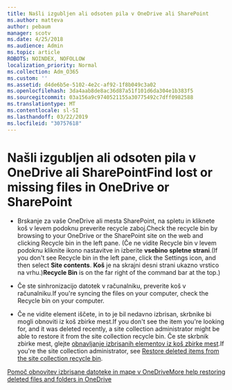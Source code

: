 ```yaml
---
title: Našli izgubljen ali odsoten pila v OneDrive ali SharePoint
ms.author: matteva
author: pebaum
manager: scotv
ms.date: 4/25/2018
ms.audience: Admin
ms.topic: article
ROBOTS: NOINDEX, NOFOLLOW
localization_priority: Normal
ms.collection: Adm_O365
ms.custom: ''
ms.assetid: d4de6b5e-5102-4e2c-af92-1f8b049c3a02
ms.openlocfilehash: 3da4aab8de8ac36d87a51f101d6da304e1b383f5
ms.sourcegitcommit: 03a156a9c9740521155a30775492c7dff0982588
ms.translationtype: MT
ms.contentlocale: sl-SI
ms.lasthandoff: 03/22/2019
ms.locfileid: "30757618"
---
```

# <a name="find-lost-or-missing-files-in-onedrive-or-sharepoint"></a><span data-ttu-id="1d345-102">Našli izgubljen ali odsoten pila v OneDrive ali SharePoint</span><span class="sxs-lookup"><span data-stu-id="1d345-102">Find lost or missing files in OneDrive or SharePoint</span></span>

- <span data-ttu-id="1d345-103">Brskanje za vaše OneDrive ali mesta SharePoint, na spletu in kliknete koš v levem podoknu preverite recycle zaboj.</span><span class="sxs-lookup"><span data-stu-id="1d345-103">Check the recycle bin by browsing to your OneDrive or the SharePoint site on the web and clicking Recycle bin in the left pane.</span></span> <span data-ttu-id="1d345-104">(Če ne vidite Recycle bin v levem podoknu kliknite ikono nastavitve in izberite **vsebino spletne strani**.</span><span class="sxs-lookup"><span data-stu-id="1d345-104">(If you don't see Recycle bin in the left pane, click the Settings icon, and then select **Site contents**.</span></span> <span data-ttu-id="1d345-105">**Koš** je na skrajni desni strani ukazno vrstico na vrhu.)</span><span class="sxs-lookup"><span data-stu-id="1d345-105">**Recycle Bin** is on the far right of the command bar at the top.)</span></span> 
    
- <span data-ttu-id="1d345-106">Če ste sinhronizacijo datotek v računalniku, preverite koš v računalniku.</span><span class="sxs-lookup"><span data-stu-id="1d345-106">If you're syncing the files on your computer, check the Recycle bin on your computer.</span></span> 
    
- <span data-ttu-id="1d345-107">Če ne vidite element iščete, in to je bil nedavno izbrisan, skrbnike bi mogli obnoviti iz koš zbirke mest.</span><span class="sxs-lookup"><span data-stu-id="1d345-107">If you don't see the item you're looking for, and it was deleted recently, a site collection administrator might be able to restore it from the site collection recycle bin.</span></span> <span data-ttu-id="1d345-108">Če ste skrbnik zbirke mest, glejte [obnavljanje izbrisanih elementov iz koš zbirke mest](https://go.microsoft.com/fwlink/?linkid=866439).</span><span class="sxs-lookup"><span data-stu-id="1d345-108">If you're the site collection administrator, see [Restore deleted items from the site collection recycle bin](https://go.microsoft.com/fwlink/?linkid=866439).</span></span>
    
[<span data-ttu-id="1d345-109">Pomoč obnovitev izbrisane datoteke in mape v OneDrive</span><span class="sxs-lookup"><span data-stu-id="1d345-109">More help restoring deleted files and folders in OneDrive</span></span>](https://go.microsoft.com/fwlink/?linkid=872872)
  


